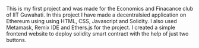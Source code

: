 This is my first project and was made for the Economics and Finacance club of IIT Guwahati. 
In this project I have made a decentralsied application on Ethereum using using HTML, CSS, Javascript and Solidity.
I also used Metamask, Remix IDE and Ethers.js for the project. 
I created a simple frontend website to deploy solidity smart contract with the help of just two buttons.
